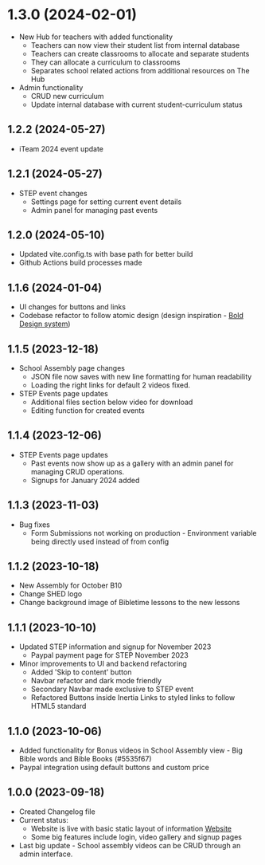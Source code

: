 # 1.3.0 (2024-02-01)

- New Hub for teachers with added functionality
  - Teachers can now view their student list from internal database
  - Teachers can create classrooms to allocate and separate students
  - They can allocate a curriculum to classrooms
  - Separates school related actions from additional resources on The Hub
- Admin functionality
  - CRUD new curriculum
  - Update internal database with current student-curriculum status

## 1.2.2 (2024-05-27)

- iTeam 2024 event update

## 1.2.1 (2024-05-27)

- STEP event changes
  - Settings page for setting current event details
  - Admin panel for managing past events

## 1.2.0 (2024-05-10)

- Updated vite.config.ts with base path for better build
- Github Actions build processes made

## 1.1.6 (2024-01-04)

- UI changes for buttons and links
- Codebase refactor to follow atomic design (design inspiration - [Bold Design system](https://boltdesignsystem.com/pattern-lab/))

## 1.1.5 (2023-12-18)

- School Assembly page changes
  - JSON file now saves with new line formatting for human readability
  - Loading the right links for default 2 videos fixed.
- STEP Events page updates
  - Additional files section below video for download
  - Editing function for created events

## 1.1.4 (2023-12-06)

- STEP Events page updates
  - Past events now show up as a gallery with an admin panel for managing CRUD operations.
  - Signups for January 2024 added

## 1.1.3 (2023-11-03)

- Bug fixes
  - Form Submissions not working on production - Environment variable being directly used instead of from config

## 1.1.2 (2023-10-18)

- New Assembly for October B10
- Change SHED logo
- Change background image of Bibletime lessons to the new lessons

## 1.1.1 (2023-10-10)

- Updated STEP information and signup for November 2023
  - Paypal payment page for STEP November 2023
- Minor improvements to UI and backend refactoring
  - Added 'Skip to content' button
  - Navbar refactor and dark mode friendly
  - Secondary Navbar made exclusive to STEP event
  - Refactored Buttons inside Inertia Links to styled links to follow HTML5 standard

## 1.1.0 (2023-10-06)

- Added functionality for Bonus videos in School Assembly view - Big Bible words and Bible Books (#5535f67)
- Paypal integration using default buttons and custom price

## 1.0.0 (2023-09-18)

- Created Changelog file
- Current status:
  - Website is live with basic static layout of information [Website](https://www.postalbibleschool.ie)
  - Some big features include login, video gallery and signup pages
- Last big update - School assembly videos can be CRUD through an admin interface.
